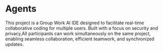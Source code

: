 # Agents
This project is a Group Work AI IDE designed to facilitate real-time collaborative coding for multiple users. Built with a focus on security and privacy,All participants can work simultaneously on the same project, enabling seamless collaboration, efficient teamwork, and synchronized updates.
